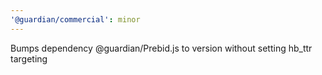 ```yaml
---
'@guardian/commercial': minor
---
```


Bumps dependency @guardian/Prebid.js to version without setting hb_ttr targeting
